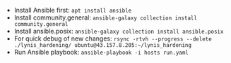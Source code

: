 - Install Ansible first: `apt install ansible`
- Install community.general: `ansible-galaxy collection install community.general`
- Install ansible.posix: `ansible-galaxy collection install ansible.posix`
- For quick debug of new changes: `rsync -rtvh --progress --delete ./lynis_hardening/ ubuntu@43.157.8.205:~/lynis_hardening`
- Run Ansible playbook: `ansible-playbook -i hosts run.yaml`

